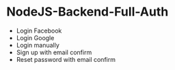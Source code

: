 # NodeJS-Backend-Full-Auth
- Login Facebook
- Login Google
- Login manually
- Sign up with email confirm
- Reset password with email confirm
